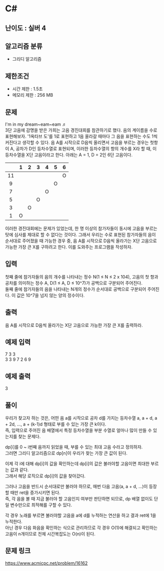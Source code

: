 # C#

## 난이도 : 실버 4

## 알고리즘 분류
  - 그리디 알고리즘

## 제한조건
  - 시간 제한 : 1.5초
  - 메모리 제한 : 256 MB

## 문제
I'm in my dream~eam~eam ♬<br/>
3단 고음에 감명을 받은 가희는 고음 경진대회를 참관하기로 했다. 음의 계이름을 수로 표현해보자. '1옥타브 도'를 1로 표현하고 1음 올라갈 때마다 그 음을 표현하는 수도 1씩 커진다고 생각할 수 있다. 음 A를 시작으로 D음씩 올리면서 고음을 부르는 경우는 첫항이 A, 공차가 D인 등차수열로 표현되며, 이러한 등차수열의 항의 개수를 X라 할 때, 이 등차수열을 X단 고음이라고 한다. 아래는 A = 1, D = 2인 6단 고음이다.<br/>

||1|2|3|4|5|6|
|:---:|:---:|:---:|:---:|:---:|:---:|:---:|
|11||||||O|
|9|||||O||
|7||||O|||
|5|||O||||
|3||O|||||
|1|O||||||


이러한 경진대회에는 문제가 있었는데, 한 명 이상의 참가자들이 동시에 고음을 부르는 탓에 심사를 제대로 할 수 없다는 것이다. 그래서 우리는 수로 표현된 참가자들의 음이 순서대로 주어졌을 때 가능한 경우 중, 음 A를 시작으로 D음씩 올라가는 X단 고음으로 가능한 가장 큰 X를 구하려고 한다. 이를 도와주는 프로그램을 작성하자.<br/>


## 입력
첫째 줄에 참가자들의 음의 개수를 나타내는 정수 N(1 ≤ N ≤ 2 x 104), 고음의 첫 항과 공차를 의미하는 정수 A, D(1 ≤ A, D ≤ 10^7)가 공백으로 구분되어 주어진다.<br/>
둘째 줄에 참가자들의 음을 나타내는 N개의 정수가 순서대로 공백으로 구분되어 주어진다. 이 값은 10^7을 넘지 않는 양의 정수이다.<br/>


## 출력
음 A를 시작으로 D음씩 올라가는 X단 고음으로 가능한 가장 큰 X를 출력하라.<br/>


## 예제 입력
7 3 3<br/>
3 3 9 7 2 6 9<br/>


## 예제 출력
3<br/>


## 풀이
우리가 찾고자 하는 것은, 어떤 음 a를 시작으로 공차 d를 가지는 등차수열 a, a + d, a + 2d, ..., a + (k-1)d 형태로 부를 수 있는 가장 큰 k이다.<br/>
즉, 입력으로 주어진 음 배열에서 특정 등차수열을 부분 수열로 얼마나 많이 만들 수 있는지를 찾는 문제다.<br/>


dp[i]를 0 ~ i번째 음까지 읽었을 때, 부를 수 있는 최대 고음 수라고 정의하자.<br/>
그러면 그리디 알고리즘으로 dp[n]이 우리가 찾는 가장 큰 값이 된다.<br/>


이제 각 i에 대해 dp[i]의 값을 확인하는데 dp[i]의 값은 불러야할 고음이면 최대한 부르는 값과 같다.<br/>
그래서 해당 로직으로 dp[i]의 값을 찾아갔다.<br/>


그러나 고음을 반드시 순서대로만 불러야 하므로, 매번 다음 고음(a, a + d, ...)이 등장할 때만 ret을 증가시키면 된다.<br/>
즉, 각 음을 볼 때 지금 불러야 할 고음인지 여부만 판단하면 되므로, dp 배열 없이도 단일 변수만으로 최적해를 구할 수 있다.<br/>


각 경우 노래를 부르면 불러야할 고음을 a에 d를 누적하는 연산을 하고 결과 ret에 1을 누적한다.<br/>
아닌 경우 다음 화음을 확인하는 식으로 관리하므로 각 경우 O(1)에 해결되고 확인하는 고음이 n개이므로 전체 시간복잡도는 O(n)이 된다.<br/>


## 문제 링크
https://www.acmicpc.net/problem/16162